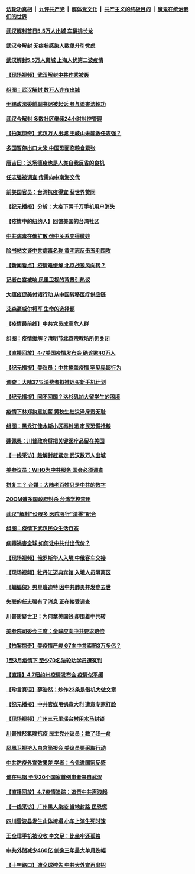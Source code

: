 ####  [法轮功真相](../../../../basic/blob/master/README.md?t=04081701) &nbsp;|&nbsp; [九评共产党](../../../../9ping.md/blob/master/README.md?t=04081701) &nbsp;|&nbsp; [解体党文化](../../../../jtdwh.md/blob/master/README.md?t=04081701)  &nbsp;|&nbsp; [共产主义的终极目的](../../../../gczydzjmd.md/blob/master/README.md?t=04081701) &nbsp;|&nbsp; [魔鬼在统治我们的世界](../../../../mgztzwmdsj.md/blob/master/README.md?t=04081701) 

#### [武汉解封首日5.5万人出城 车辆排长龙](../pages/nsc413/n12013129.md?t=04081701) 

#### [武汉今解封 无症状感染人数飙升引忧虑](../pages/nsc413/n12013253.md?t=04081701) 

#### [武汉解封5.5万人离城 上海人忧第二波疫情](../pages/nsc413/n12012751.md?t=04081701) 

#### [【现场视频】武汉解封中共作秀被轰](../pages/nsc413/n12012994.md?t=04081701) 

#### [组图：武汉解封 数万人连夜出城](../pages/nsc413/n12012777.md?t=04081701) 

#### [无锡政法委前副书记被起诉 参与迫害法轮功](../pages/nsc413/n12012872.md?t=04081701) 

#### [武汉今解封 多数社区继续24小时封控管理](../pages/nsc413/n12012756.md?t=04081701) 

#### [【拍案惊奇】武汉万人出城 王岐山未能救任志强？](../pages/nsc413/n12012486.md?t=04081701) 

#### [多国暂停出口大米 中国恐面临粮食紧张](../pages/nsc413/n12012696.md?t=04081701) 

#### [唐吉田：这场瘟疫也是人类自我反省的良机](../pages/nsc413/n12011969.md?t=04081701) 

#### [任志强被调查 传需向中南海交代](../pages/nsc413/n12012723.md?t=04081701) 

#### [前美国官员：台湾抗疫得宜 获世界赞同](../pages/nsc413/n12012713.md?t=04081701) 


#### [【纪元播报】分析：大疫下两千万手机用户消失](../pages/nsc413/n12011540.md?t=04081701) 

#### [【疫情中的纽约人】回馈美国的台湾社区](../pages/nsc413/n12012435.md?t=04081701) 

#### [中共病毒在俄扩散 俄中关系变得微妙](../pages/nsc413/n12007754.md?t=04081701) 

#### [脸书帖文谈中共病毒名称 黄明志反击五毛围攻](../pages/nsc413/n12012050.md?t=04081701) 

#### [【新闻看点】疫情难缓解 北京战狼风向转？](../pages/nsc413/n12011735.md?t=04081701) 

#### [记者白宫被呛 凤凰卫视的背景引热议](../pages/nsc413/n12012190.md?t=04081701) 

#### [大瘟疫促美付诸行动 从中国转移医疗供应链](../pages/nsc413/n12011949.md?t=04081701) 

#### [艾森豪威尔将军 生命的选择题](../pages/nsc413/n12012017.md?t=04081701) 

#### [【疫情最前线】中共党员成高危人群](../pages/nsc413/n12012022.md?t=04081701) 

#### [组图：疫情缓解？清明节北京宗教场所仍关闭](../pages/nsc413/n12011715.md?t=04081701) 

#### [【直播回放】4·7美国疫情发布会 确诊逾40万人](../pages/nsc413/n12012057.md?t=04081701) 

#### [【纪元播报】美议员：中共掩盖疫情 罕见卑鄙行为](../pages/nsc413/n12011538.md?t=04081701) 

#### [调查：大陆37%消费者拟推迟买新手机计划](../pages/nsc413/n12012141.md?t=04081701) 

#### [【纪元播报】回不回国？洛杉矶加大留学生的困境](../pages/nsc413/n12011539.md?t=04081701) 

#### [疫情下林郑执意加薪 黄秋生杜汶泽斥责无耻](../pages/nsc413/n12011718.md?t=04081701) 

#### [组图：黑龙江佳木斯小区再封闭 市民恐慌抢粮](../pages/nsc413/n12011728.md?t=04081701) 

#### [蓬佩奥：川普政府将把关键医疗品留在美国](../pages/nsc413/n12011957.md?t=04081701) 

#### [【一线采访】趁解封赶紧走 武汉数万人出城](../pages/nsc413/n12011929.md?t=04081701) 

#### [美参议员：WHO为中共服务 国会必须调查](../pages/nsc413/n12012032.md?t=04081701) 

#### [拼复工？ 台媒：大陆老百姓只是中共的数字](../pages/nsc413/n12011685.md?t=04081701) 

#### [ZOOM遭多国政府封杀 台湾学校禁用](../pages/nsc413/n12011456.md?t=04081701) 

#### [武汉“解封”设限多 医院强行“清零”配合](../pages/nsc413/n12011412.md?t=04081701) 

#### [组图：疫情下武汉民众生活百态](../pages/nsc413/n12010908.md?t=04081701) 

#### [病毒祸害全球 如何让中共付出代价？](../pages/nsc413/n12011634.md?t=04081701) 

#### [【现场视频】俄罗斯华人入境 中俄客车交接](../pages/nsc413/n12011424.md?t=04081701) 

#### [【现场视频】牡丹江迈典宾馆 入境人员隔离区](../pages/nsc413/n12011423.md?t=04081701) 

#### [《蝙蝠侠》男星班迪特 因中共肺炎并发症去世](../pages/nsc413/n12011319.md?t=04081701) 

#### [失联的任志强有了消息 正在接受调查](../pages/nsc413/n12011665.md?t=04081701) 

#### [川普质疑世卫：为何拿美国钱 却围着中共转](../pages/nsc413/n12011490.md?t=04081701) 

#### [美参院司委会主席：全球应向中共要求赔偿](../pages/nsc413/n12011503.md?t=04081701) 

#### [【拍案惊奇】美疫情严峻 G7向中共索赔3万多亿？](../pages/nsc413/n12009437.md?t=04081701) 

#### [1至3月疫情下 至少70名法轮功学员遭冤判](../pages/nsc413/n12010703.md?t=04081701) 

#### [【直播】4.7纽约州疫情发布会 疫情似平缓](../pages/nsc413/n12011241.md?t=04081701) 

#### [【珍言真语】薛浩然：炒作23条是借机大做文章](../pages/nsc413/n12010781.md?t=04081701) 

#### [【纪元播报】中共官媒甩锅意大利 遭意专家打脸](../pages/nsc413/n12011536.md?t=04081701) 

#### [【现场视频】广州三元里瑶台村用水马封锁](../pages/nsc413/n12010872.md?t=04081701) 

#### [川普推羟氯喹抗疫 民主党州议员：救了我一命](../pages/nsc413/n12010974.md?t=04081701) 


#### [凤凰卫视挤入白宫简报会 美议员要采取行动](../pages/nsc413/n12010996.md?t=04081701) 

#### [中共防疫外宣效果差 学者：令先进国家反感](../pages/nsc413/n12010803.md?t=04081701) 

#### [谁在甩锅 至少20个国家首例患者来自武汉](../pages/nsc413/n12010598.md?t=04081701) 

#### [【直播回放】4.7疫情追踪：追责中共声浪起](../pages/nsc413/n12010726.md?t=04081701) 

#### [【一线采访】广州黑人染疫 当地封路 民恐慌](../pages/nsc413/n12010434.md?t=04081701) 

#### [四川雷波县发生山体垮塌 小车上演生死时速](../pages/nsc413/n12010796.md?t=04081701) 

#### [王全璋手机被没收 李文足：比坐牢还孤独](../pages/nsc413/n12010721.md?t=04081701) 

#### [中共外储减少460亿 创逾三年最大单月跌幅](../pages/nsc413/n12010589.md?t=04081701) 

#### [【十字路口】遭全球控告 中共大外宣再出招](../pages/nsc413/n12009422.md?t=04081701) 

